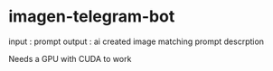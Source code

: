 # imagen-telegram-bot

input : prompt
output : ai created image matching prompt descrption

Needs a GPU with CUDA to work
